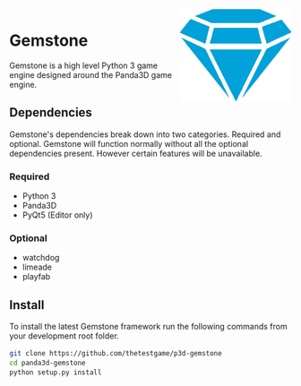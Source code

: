 <img src=".github/logo.png" align="right" width="200">

Gemstone
========
Gemstone is a high level Python 3 game engine designed around the Panda3D game engine.


## Dependencies
Gemstone's dependencies break down into two categories. Required and optional. Gemstone will function normally without all the optional dependencies present. However certain features will be unavailable.

### Required
* Python 3
* Panda3D
* PyQt5 (Editor only)

### Optional
* watchdog
* limeade
* playfab

## Install
To install the latest Gemstone framework run the following commands from your development root folder. 

```bash
git clone https://github.com/thetestgame/p3d-gemstone
cd panda3d-gemstone
python setup.py install
```